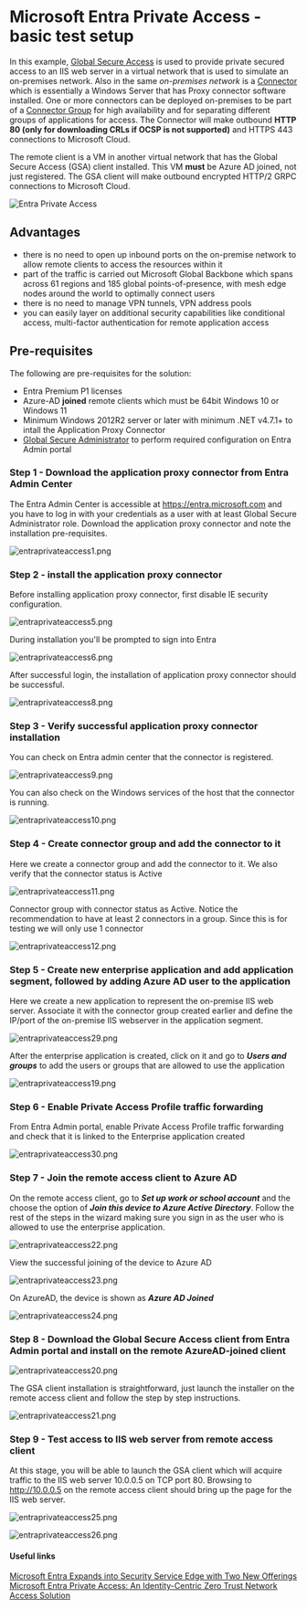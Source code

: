 # Microsoft Entra Private Access - basic test setup

In this example, [Global Secure Access](https://learn.microsoft.com/en-gb/azure/global-secure-access/overview-what-is-global-secure-access) is used to provide private secured access to an IIS web server in a virtual network that is used to simulate an on-premises network. Also in the same *on-premises network* is a [Connector](https://learn.microsoft.com/en-gb/azure/global-secure-access/how-to-configure-connectors) which is essentially a Windows Server that has Proxy connector software installed. One or more connectors can be deployed on-premises to be part of a [Connector Group](https://learn.microsoft.com/en-us/azure/active-directory/app-proxy/application-proxy-connector-groups) for high availability and for separating different groups of applications for access. The Connector will make outbound **HTTP 80 (only for downloading CRLs if OCSP is not supported)** and HTTPS 443 connections to Microsoft Cloud.

The remote client is a VM in another virtual network that has the Global Secure Access (GSA) client installed. This VM **must** be Azure AD joined, not just registered. The GSA client will make outbound encrypted HTTP/2 GRPC connections to Microsoft Cloud. 

![Entra Private Access](https://github.com/chianw/chianw/blob/main/entraprivateaccess.png)

## Advantages
- there is no need to open up inbound ports on the on-premise network to allow remote clients to access the resources within it
- part of the traffic is carried out Microsoft Global Backbone which spans across 61 regions and 185 global points-of-presence, with mesh edge nodes around the world to optimally connect users
- there is no need to manage VPN tunnels, VPN address pools
- you can easily layer on additional security capabilities like conditional access, multi-factor authentication for remote application access

## Pre-requisites
The following are pre-requisites for the solution:

 - Entra Premium P1 licenses 
 - Azure-AD **joined** remote clients which must be 64bit Windows 10 or Windows 11
 - Minimum Windows 2012R2 server or later with minimum .NET v4.7.1+ to intall the Application Proxy Connector
 - [Global Secure Administrator](https://learn.microsoft.com/en-us/azure/active-directory/roles/permissions-reference#global-secure-access-administrator) to perform required configuration on Entra Admin portal

### Step 1 - Download the application proxy connector from Entra Admin Center
The Entra Admin Center is accessible at https://entra.microsoft.com and you have to log in with your credentials as a user with at least Global Secure Administrator role. Download the application proxy connector and note the installation pre-requisites.

![entraprivateaccess1.png](https://github.com/chianw/chianw/blob/main/entraprivateaccess1.png)

### Step 2 - install the application proxy connector
Before installing application proxy connector, first disable IE security configuration. 

![entraprivateaccess5.png](https://github.com/chianw/chianw/blob/main/entraprivateaccess5.png)

During installation you'll be prompted to sign into Entra

![entraprivateaccess6.png](https://github.com/chianw/chianw/blob/main/entraprivateaccess6.png)

After successful login, the installation of application proxy connector should be successful.

![entraprivateaccess8.png](https://github.com/chianw/chianw/blob/main/entraprivateaccess8.png)

### Step 3 - Verify successful application proxy connector installation
You can check on Entra admin center that the connector is registered.

![entraprivateaccess9.png](https://github.com/chianw/chianw/blob/main/entraprivateaccess9.png)

You can also check on the Windows services of the host that the connector is running.

![entraprivateaccess10.png](https://github.com/chianw/chianw/blob/main/entraprivateaccess10.png)

### Step 4 - Create connector group and add the connector to it
Here we create a connector group and add the connector to it. We also verify that the connector status is Active

![entraprivateaccess11.png](https://github.com/chianw/chianw/blob/main/entraprivateaccess11.png)

Connector group with connector status as Active. Notice the recommendation to have at least 2 connectors in a group. Since this is for testing we will only use 1 connector

![entraprivateaccess12.png](https://github.com/chianw/chianw/blob/main/entraprivateaccess12.png)

### Step 5 - Create new enterprise application and add application segment, followed by adding Azure AD user to the application
Here we create a new application to represent the on-premise IIS web server. Associate it with the connector group created earlier and define the IP/port of the on-premise IIS webserver in the application segment. 

![entraprivateaccess29.png](https://github.com/chianw/chianw/blob/main/entraprivateaccess29.png)

After the enterprise application is created, click on it and go to ***Users and groups*** to add the users or groups that are allowed to use the application

![entraprivateaccess19.png](https://github.com/chianw/chianw/blob/main/entraprivateaccess19.png)

### Step 6 - Enable Private Access Profile traffic forwarding

From Entra Admin portal, enable Private Access Profile traffic forwarding and check that it is linked to the Enterprise application created

![entraprivateaccess30.png](https://github.com/chianw/chianw/blob/main/entraprivateaccess30.png)

### Step 7 - Join the remote access client to Azure AD

On the remote access client, go to ***Set up work or school account*** and the choose the option of ***Join this device to Azure Active Directory***. Follow the rest of the steps in the wizard making sure you sign in as the user who is allowed to use the enterprise application.

![entraprivateaccess22.png](https://github.com/chianw/chianw/blob/main/entraprivateaccess22.png)

View the successful joining of the device to Azure AD

![entraprivateaccess23.png](https://github.com/chianw/chianw/blob/main/entraprivateaccess23.png)

On AzureAD, the device is shown as ***Azure AD Joined***

![entraprivateaccess24.png](https://github.com/chianw/chianw/blob/main/entraprivateaccess24.png)

### Step 8 - Download the Global Secure Access client from Entra Admin portal and install on the remote AzureAD-joined client

![entraprivateaccess20.png](https://github.com/chianw/chianw/blob/main/entraprivateaccess20.png)

The GSA client installation is straightforward, just launch the installer on the remote access client and follow the step by step instructions. 

![entraprivateaccess21.png](https://github.com/chianw/chianw/blob/main/entraprivateaccess21.png)

### Step 9 - Test access to IIS web server from remote access client

At this stage, you will be able to launch the GSA client which will acquire traffic to the IIS web server 10.0.0.5 on TCP port 80. Browsing to http://10.0.0.5 on the remote access client should bring up the page for the IIS web server. 

![entraprivateaccess25.png](https://github.com/chianw/chianw/blob/main/entraprivateaccess25.png)

![entraprivateaccess26.png](https://github.com/chianw/chianw/blob/main/entraprivateaccess26.png)


#### Useful links
[Microsoft Entra Expands into Security Service Edge with Two New Offerings](https://techcommunity.microsoft.com/t5/microsoft-entra-azure-ad-blog/microsoft-entra-expands-into-security-service-edge-with-two-new/ba-p/3847829)
[Microsoft Entra Private Access: An Identity-Centric Zero Trust Network Access Solution](https://techcommunity.microsoft.com/t5/microsoft-entra-azure-ad-blog/microsoft-entra-private-access-an-identity-centric-zero-trust/ba-p/3905451)


